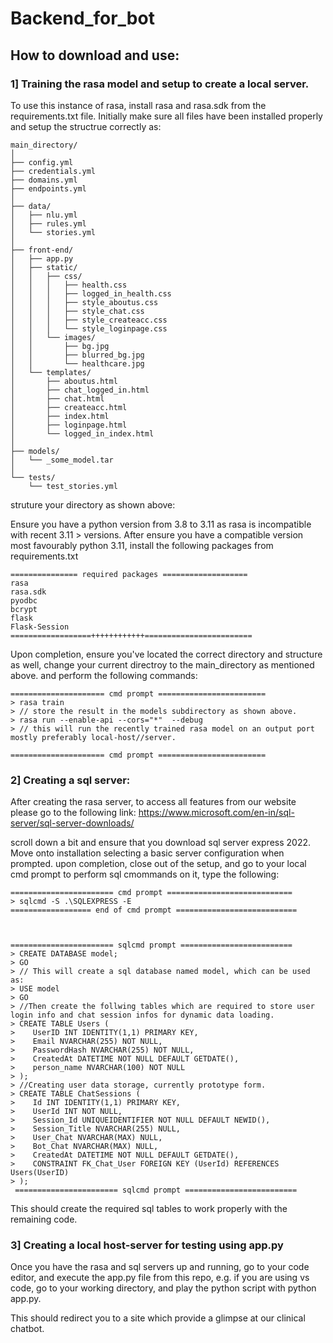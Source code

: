 # Backend_for_bot

## How to download and use:

### 1] Training the rasa model and setup to create a local server.

To use this instance of rasa, install rasa and rasa.sdk from the requirements.txt file.
Initially make sure all files have been installed properly and setup the structrue correctly as:
```
main_directory/
│
├── config.yml
├── credentials.yml
├── domains.yml
├── endpoints.yml
│
├── data/
│   ├── nlu.yml
│   ├── rules.yml
│   └── stories.yml
│
├── front-end/
│   ├── app.py
│   ├── static/
│   │   ├── css/
│   │   │   ├── health.css
│   │   │   ├── logged_in_health.css
│   │   │   ├── style_aboutus.css
│   │   │   ├── style_chat.css
│   │   │   ├── style_createacc.css
│   │   │   └── style_loginpage.css
│   │   └── images/
│   │       ├── bg.jpg
│   │       ├── blurred_bg.jpg
│   │       └── healthcare.jpg
│   └── templates/
│       ├── aboutus.html
│       ├── chat_logged_in.html
│       ├── chat.html
│       ├── createacc.html
│       ├── index.html
│       ├── loginpage.html
│       └── logged_in_index.html
│
├── models/
│   └── _some_model.tar
│
└── tests/
    └── test_stories.yml
```

struture your directory as shown above:

Ensure you have a python version from 3.8 to 3.11 as rasa is incompatible with recent 3.11 > versions.
After ensure you have a compatible version most favourably python 3.11, install the following packages from  requirements.txt
```
=============== required packages ===================
rasa
rasa.sdk
pyodbc
bcrypt
flask
Flask-Session
==================++++++++++++========================
```
Upon completion, ensure you've located the correct directory and structure as well, change your current directroy to the main_directory as mentioned above.
and perform the following commands:
```
===================== cmd prompt ========================
> rasa train
> // store the result in the models subdirectory as shown above.
> rasa run --enable-api --cors="*"  --debug
> // this will run the recently trained rasa model on an output port mostly preferably local-host//server.

===================== cmd prompt ========================
```

### 2] Creating a sql server:

After creating the rasa server, to access all features from our website please go to the following link:
https://www.microsoft.com/en-in/sql-server/sql-server-downloads/

scroll down a bit and ensure that you download sql server express 2022. 
Move onto installation selecting a basic server configuration when prompted.
upon completion, close out of the setup, and go to your local cmd prompt to perform sql cmommands on it, type the following:
```
======================= cmd prompt ============================
> sqlcmd -S .\SQLEXPRESS -E
================== end of cmd prompt ===========================



======================= sqlcmd prompt =========================
> CREATE DATABASE model;
> GO
> // This will create a sql database named model, which can be used as:
> USE model
> GO
> //Then create the follwing tables which are required to store user login info and chat session infos for dynamic data loading. 
> CREATE TABLE Users (
>    UserID INT IDENTITY(1,1) PRIMARY KEY,
>    Email NVARCHAR(255) NOT NULL,
>    PasswordHash NVARCHAR(255) NOT NULL,
>    CreatedAt DATETIME NOT NULL DEFAULT GETDATE(),
>    person_name NVARCHAR(100) NOT NULL
> ); 
> //Creating user data storage, currently prototype form.
> CREATE TABLE ChatSessions (
>    Id INT IDENTITY(1,1) PRIMARY KEY,
>    UserId INT NOT NULL,
>    Session_Id UNIQUEIDENTIFIER NOT NULL DEFAULT NEWID(),
>    Session_Title NVARCHAR(255) NULL,
>    User_Chat NVARCHAR(MAX) NULL,
>    Bot_Chat NVARCHAR(MAX) NULL,
>    CreatedAt DATETIME NOT NULL DEFAULT GETDATE(),
>    CONSTRAINT FK_Chat_User FOREIGN KEY (UserId) REFERENCES Users(UserID)
> );
 ======================= sqlcmd prompt =========================
```
This should create the required sql tables to work properly with the remaining code.

### 3] Creating a local host-server for testing using app.py
Once you have the rasa and sql servers up and running, go to your code editor, and execute the app.py file from this repo, 
e.g. if you are using vs code, go to your working directory, and play the python script with python app.py.

This should redirect you to a site which provide a glimpse at our clinical chatbot.
